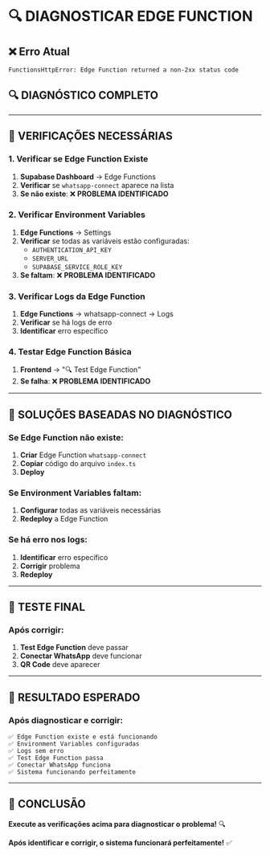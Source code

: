 # 🔍 DIAGNOSTICAR EDGE FUNCTION

## ❌ Erro Atual
```
FunctionsHttpError: Edge Function returned a non-2xx status code
```

## 🔍 DIAGNÓSTICO COMPLETO

---

## 🚀 VERIFICAÇÕES NECESSÁRIAS

### **1. Verificar se Edge Function Existe**
1. **Supabase Dashboard** → Edge Functions
2. **Verificar** se `whatsapp-connect` aparece na lista
3. **Se não existe**: ❌ **PROBLEMA IDENTIFICADO**

### **2. Verificar Environment Variables**
1. **Edge Functions** → Settings
2. **Verificar** se todas as variáveis estão configuradas:
   - `AUTHENTICATION_API_KEY`
   - `SERVER_URL`
   - `SUPABASE_SERVICE_ROLE_KEY`
3. **Se faltam**: ❌ **PROBLEMA IDENTIFICADO**

### **3. Verificar Logs da Edge Function**
1. **Edge Functions** → whatsapp-connect → Logs
2. **Verificar** se há logs de erro
3. **Identificar** erro específico

### **4. Testar Edge Function Básica**
1. **Frontend** → "🔍 Test Edge Function"
2. **Se falha**: ❌ **PROBLEMA IDENTIFICADO**

---

## 🔧 SOLUÇÕES BASEADAS NO DIAGNÓSTICO

### **Se Edge Function não existe:**
1. **Criar** Edge Function `whatsapp-connect`
2. **Copiar** código do arquivo `index.ts`
3. **Deploy**

### **Se Environment Variables faltam:**
1. **Configurar** todas as variáveis necessárias
2. **Redeploy** a Edge Function

### **Se há erro nos logs:**
1. **Identificar** erro específico
2. **Corrigir** problema
3. **Redeploy**

---

## 🧪 TESTE FINAL

### **Após corrigir:**
1. **Test Edge Function** deve passar
2. **Conectar WhatsApp** deve funcionar
3. **QR Code** deve aparecer

---

## 🎯 RESULTADO ESPERADO

### **Após diagnosticar e corrigir:**
```
✅ Edge Function existe e está funcionando
✅ Environment Variables configuradas
✅ Logs sem erro
✅ Test Edge Function passa
✅ Conectar WhatsApp funciona
✅ Sistema funcionando perfeitamente
```

---

## 🎉 CONCLUSÃO

**Execute as verificações acima para diagnosticar o problema!** 🔍

**Após identificar e corrigir, o sistema funcionará perfeitamente!** ✅






